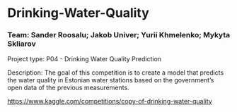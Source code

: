 # Drinking-Water-Quality
### Team: Sander Roosalu; Jakob Univer; Yurii Khmelenko; Mykyta Skliarov

Project type: P04 - Drinking Water Quality Prediction

Description: The goal of this competition is to create a model that predicts the water quality in Estonian water stations based on the government’s open data of the previous measurements.

https://www.kaggle.com/competitions/copy-of-drinking-water-quality
